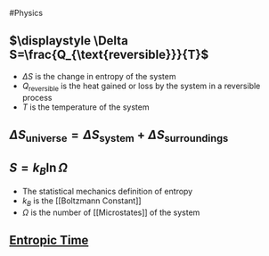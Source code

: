 #Physics 
## $\displaystyle \Delta S=\frac{Q_{\text{reversible}}}{T}$
* $\displaystyle \Delta S$ is the change in entropy of the system
* $\displaystyle Q_{\text{reversible}}$ is the heat gained or loss by the system in a reversible process
* $\displaystyle T$ is the temperature of the system
## $\displaystyle \Delta S_{\text{universe}}=\Delta S_{\text{system}}+\Delta S_{\text{surroundings}}$
## $\displaystyle S=k_{B}\ln \Omega$
* The statistical mechanics definition of entropy
* $\displaystyle k_{B}$ is the [[Boltzmann Constant]]
* $\displaystyle \Omega$ is the number of [[Microstates]] of the system
## [Entropic Time](https://www.youtube.com/watch?v=i6rVHr6OwjI)